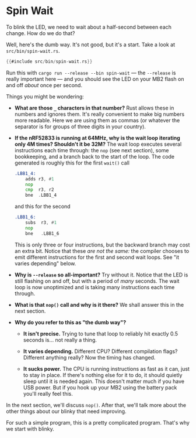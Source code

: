 # Spin Wait

To blink the LED, we need to wait about a half-second between each change. How do we do that?

Well, here's the dumb way. It's not good, but it's a start. Take a look at `src/bin/spin-wait.rs`.

```rust
{{#include src/bin/spin-wait.rs}}
```

Run this with `cargo run --release --bin spin-wait` — the `--release` is really important here — and
you should see the LED on your MB2 flash on and off *about* once per second.

Things you might be wondering:

* **What are those `_` characters in that number?** Rust allows these in numbers and ignores them.
  It's really convenient to make big numbers more readable. Here we are using them as commas (or
  whatever the separator is for groups of three digits in your country).

* **If the nRF52833 is running at 64MHz, why is the wait loop iterating only 4M times? Shouldn't it
  be 32M?** The wait loop executes several instructions each time through: the `nop` (see next
  section), some bookkeeping, and a branch back to the start of the loop. The code generated is
  roughly this for the first `wait()` call
  
  ```asm
  .LBB1_4:
      adds r3, #1
      nop
      cmp  r3, r2
      bne  .LBB1_4
  ```

  and this for the second

  ```asm
  .LBB1_6:
      subs	r3, #1
      nop
      bne	.LBB1_6
  ```

  This is only three or four instructions, but the backward branch may cost an extra bit.  Notice
  that these *are not the same:* the compiler chooses to emit different instructions for the first
  and second wait loops. See "it varies depending" below.

* **Why is `--release` so all-important?** Try without it. Notice that the LED is still flashing on
  and off, but with a period of *many* seconds. The wait loop is now unoptimized and is taking many
  instructions each time through.

* **What is that `nop()` call and why is it there?** We shall answer this in the next section.

* **Why do you refer to this as "the dumb way"?**

  * **It isn't precise.** Trying to tune that loop to reliably hit exactly 0.5 seconds is… not
    really a thing.

  * **It varies depending.** Different CPU? Different compilation flags? Different anything really?
    Now the timing has changed.

  * **It sucks power.** The CPU is running instructions as fast as it can, just to stay in place.
    If there's nothing else for it to do, it should quietly sleep until it is needed again. This
    doesn't matter much if you have USB power. But if you hook up your MB2 using the battery pack
    you'll really feel this.

In the next section, we'll discuss `nop()`. After that, we'll talk more about the other things about
our blinky that need improving.

For such a simple program, this is a pretty complicated program. That's why we start with blinky.

